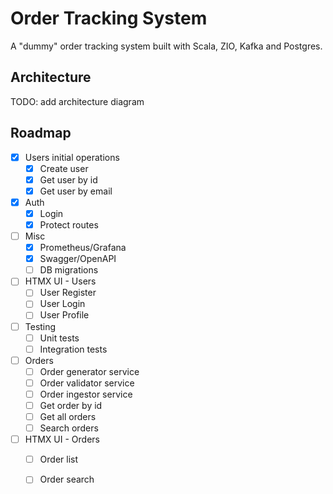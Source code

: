 # Order Tracking System

A "dummy" order tracking system built with Scala, ZIO, Kafka and Postgres.

## Architecture

TODO: add architecture diagram

## Roadmap

- [x] Users initial operations
  - [x] Create user
  - [x] Get user by id
  - [x] Get user by email
- [x] Auth
  - [x] Login
  - [x] Protect routes
- [ ] Misc
  - [x] Prometheus/Grafana
  - [x] Swagger/OpenAPI
  - [ ] DB migrations
- [ ] HTMX UI - Users
  - [ ] User Register
  - [ ] User Login
  - [ ] User Profile
- [ ] Testing
  - [ ] Unit tests
  - [ ] Integration tests
- [ ] Orders
  - [ ] Order generator service
  - [ ] Order validator service
  - [ ] Order ingestor service
  - [ ] Get order by id
  - [ ] Get all orders
  - [ ] Search orders
- [ ] HTMX UI - Orders
  - [ ] Order list
  - [ ] Order search

